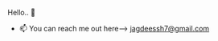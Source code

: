 Hello.. 👋
- 📫 You can reach me out here--> jagdeessh7@gmail.com

<!---
JagdeesshGoud/JagdeesshGoud is a ✨ special ✨ repository because its `README.md` (this file) appears on your GitHub profile.
You can click the Preview link to take a look at your changes.
--->
